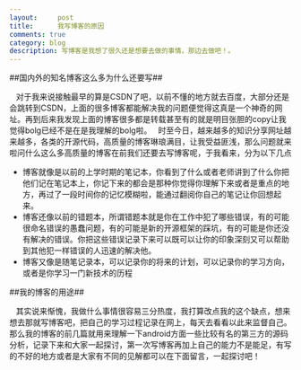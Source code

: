 ```yaml
---
layout:     post
title:      我写博客的原因
comments: true
category: blog
description: 写博客是我想了很久还是想要去做的事情，那边去做吧！。
---
```






##国内外的知名博客这么多为什么还要写##


  

 &nbsp;&nbsp; 对于我来说接触最早的算是CSDN了吧，以前不懂的地方就去百度，大部分还是会跳转到CSDN，上面的很多博客都能解决我的问题便觉得这真是一个神奇的网址。再到后来我发现上面的博客很多都是转载甚至有的就是明目张胆的copy让我觉得bolg已经不是在是我理解的bolg啦。
 &nbsp;&nbsp;时至今日，越来越多的知识分享网址越来越多，各类的开源代码，高质量的博客琳琅满目，让我受益匪浅，那么问题就来啦问什么这么多高质量的博客在前我们还要去写博客呢，于我看来，分为以下几点

 - 博客就像是以前的上学时期的笔记本，你看到了什么或者老师讲到了什么你把他们记在笔记本上，你记下来的都会是那种你觉得你理解下来或者是重点的地方，再过了一段时间你的记忆模糊啦，能通过翻阅你自己的笔记让你回想起来。
 - 博客还像以前的错题本，所谓错题本就是你在工作中犯了哪些错误，有的可能很命名错误的愚蠢问题，有的可能是新的开源框架的踩坑，有的可能是你还没有解决的错误。你把这些错误记录下来可以既可以让你的印象深刻又可以帮助到其他犯一样错误的人迅速的解决他。
 - 博客又像是随笔记录本，可以记录你的将来的计划，可以记录你的学习方向，或者是你学习一门新技术的历程




##我的博客的用途##


&nbsp;&nbsp; 其实说来惭愧，我做什么事情很容易三分热度，我打算改点我的这个缺点，想来想去那就写博客吧，把自己的学习过程记录在网上，每天去看看以此来监督自己。那么我的博客的前几篇就用来理解一下android方面一些比较有名的第三方的源码分析，记录下来和大家一起探讨，第一次写博客再加上自己的能力不是能足，有写的不好的地方或者是大家有不同的见解都可以在下面留言，一起探讨吧！



